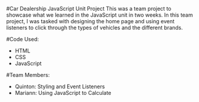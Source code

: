 #Car Dealership JavaScript Unit Project
This was a team project to showcase what we learned in the JavaScript unit in two weeks. In this team project, I was tasked with
designing the home page and using event listeners to click through the types of vehicles and the different brands. 

#Code Used:
- HTML
- CSS
- JavaScript

#Team Members:
- Quinton: Styling and Event Listeners
- Mariann: Using JavaScript to Calculate
